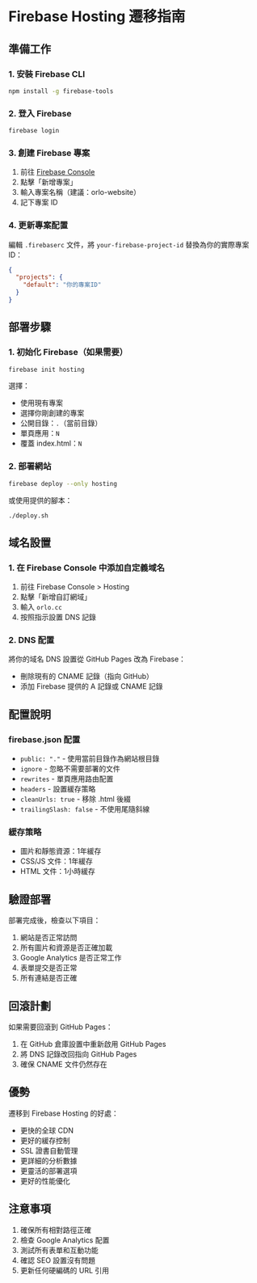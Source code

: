 # Firebase Hosting 遷移指南

## 準備工作

### 1. 安裝 Firebase CLI

```bash
npm install -g firebase-tools
```

### 2. 登入 Firebase

```bash
firebase login
```

### 3. 創建 Firebase 專案

1. 前往 [Firebase Console](https://console.firebase.google.com/)
2. 點擊「新增專案」
3. 輸入專案名稱（建議：orlo-website）
4. 記下專案 ID

### 4. 更新專案配置

編輯 `.firebaserc` 文件，將 `your-firebase-project-id` 替換為你的實際專案 ID：

```json
{
  "projects": {
    "default": "你的專案ID"
  }
}
```

## 部署步驟

### 1. 初始化 Firebase（如果需要）

```bash
firebase init hosting
```

選擇：

- 使用現有專案
- 選擇你剛創建的專案
- 公開目錄：`.`（當前目錄）
- 單頁應用：`N`
- 覆蓋 index.html：`N`

### 2. 部署網站

```bash
firebase deploy --only hosting
```

或使用提供的腳本：

```bash
./deploy.sh
```

## 域名設置

### 1. 在 Firebase Console 中添加自定義域名

1. 前往 Firebase Console > Hosting
2. 點擊「新增自訂網域」
3. 輸入 `orlo.cc`
4. 按照指示設置 DNS 記錄

### 2. DNS 配置

將你的域名 DNS 設置從 GitHub Pages 改為 Firebase：

- 刪除現有的 CNAME 記錄（指向 GitHub）
- 添加 Firebase 提供的 A 記錄或 CNAME 記錄

## 配置說明

### firebase.json 配置

- `public: "."` - 使用當前目錄作為網站根目錄
- `ignore` - 忽略不需要部署的文件
- `rewrites` - 單頁應用路由配置
- `headers` - 設置緩存策略
- `cleanUrls: true` - 移除 .html 後綴
- `trailingSlash: false` - 不使用尾隨斜線

### 緩存策略

- 圖片和靜態資源：1年緩存
- CSS/JS 文件：1年緩存
- HTML 文件：1小時緩存

## 驗證部署

部署完成後，檢查以下項目：

1. 網站是否正常訪問
2. 所有圖片和資源是否正確加載
3. Google Analytics 是否正常工作
4. 表單提交是否正常
5. 所有連結是否正確

## 回滾計劃

如果需要回滾到 GitHub Pages：

1. 在 GitHub 倉庫設置中重新啟用 GitHub Pages
2. 將 DNS 記錄改回指向 GitHub Pages
3. 確保 CNAME 文件仍然存在

## 優勢

遷移到 Firebase Hosting 的好處：

- 更快的全球 CDN
- 更好的緩存控制
- SSL 證書自動管理
- 更詳細的分析數據
- 更靈活的部署選項
- 更好的性能優化

## 注意事項

1. 確保所有相對路徑正確
2. 檢查 Google Analytics 配置
3. 測試所有表單和互動功能
4. 確認 SEO 設置沒有問題
5. 更新任何硬編碼的 URL 引用
